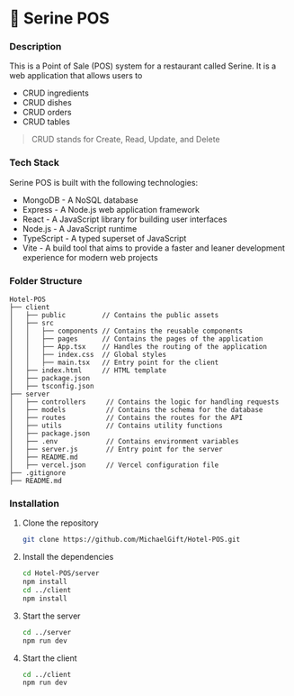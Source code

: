 # 🍲 Serine POS

### Description
This is a Point of Sale (POS) system for a restaurant called Serine. It is a web application that allows users to

- CRUD ingredients
- CRUD dishes
- CRUD orders
- CRUD tables

> CRUD stands for Create, Read, Update, and Delete

### Tech Stack
Serine POS is built with the following technologies:
- MongoDB - A NoSQL database
- Express - A Node.js web application framework
- React - A JavaScript library for building user interfaces
- Node.js - A JavaScript runtime
- TypeScript - A typed superset of JavaScript
- Vite - A build tool that aims to provide a faster and leaner development experience for modern web projects

### Folder Structure
```
Hotel-POS
├── client
│   ├── public         // Contains the public assets
│   ├── src
│   │   ├── components // Contains the reusable components
│   │   ├── pages      // Contains the pages of the application
│   │   ├── App.tsx    // Handles the routing of the application
│   │   ├── index.css  // Global styles
│   │   ├── main.tsx   // Entry point for the client
│   ├── index.html     // HTML template
│   ├── package.json
│   ├── tsconfig.json
├── server
│   ├── controllers     // Contains the logic for handling requests
│   ├── models          // Contains the schema for the database
│   ├── routes          // Contains the routes for the API
│   ├── utils           // Contains utility functions
│   ├── package.json
│   ├── .env            // Contains environment variables
│   ├── server.js       // Entry point for the server
│   ├── README.md  
│   ├── vercel.json     // Vercel configuration file
├── .gitignore
├── README.md
``` 

### Installation
1. Clone the repository
    ```bash
    git clone https://github.com/MichaelGift/Hotel-POS.git
    ```
2. Install the dependencies
    ```bash
    cd Hotel-POS/server
    npm install
    cd ../client
    npm install
    ```
3. Start the server
    ```bash
    cd ../server
    npm run dev
    ```
4. Start the client
    ```bash
    cd ../client
    npm run dev
    ```



